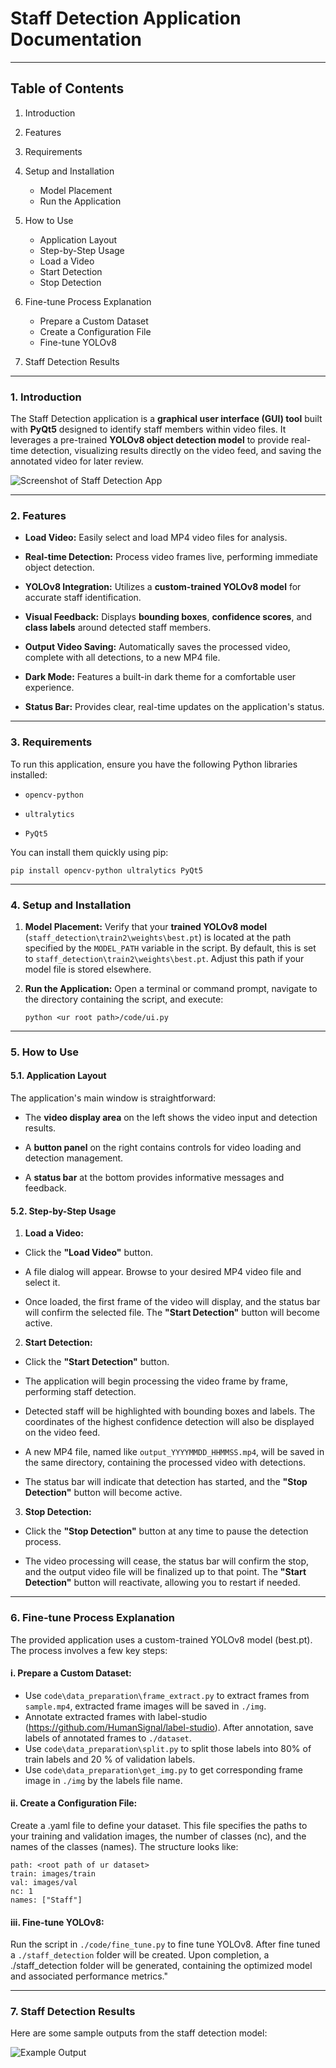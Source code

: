 # Staff Detection Application Documentation

---

## Table of Contents
1. Introduction

2. Features

3. Requirements

4. Setup and Installation
    - Model Placement
    - Run the Application

5. How to Use
    - Application Layout
    - Step-by-Step Usage
    - Load a Video
    - Start Detection
    - Stop Detection

6. Fine-tune Process Explanation
    - Prepare a Custom Dataset
    - Create a Configuration File
    - Fine-tune YOLOv8

7. Staff Detection Results
---

### 1. Introduction

The Staff Detection application is a **graphical user interface (GUI) tool** built with **PyQt5** designed to identify staff members within video files. It leverages a pre-trained **YOLOv8 object detection model** to provide real-time detection, visualizing results directly on the video feed, and saving the annotated video for later review.

![Screenshot of Staff Detection App](./Staff%20Detection%20App%20Screenshot.png)

---

### 2. Features

* **Load Video:** Easily select and load MP4 video files for analysis.

* **Real-time Detection:** Process video frames live, performing immediate object detection.

* **YOLOv8 Integration:** Utilizes a **custom-trained YOLOv8 model** for accurate staff identification.

* **Visual Feedback:** Displays **bounding boxes**, **confidence scores**, and **class labels** around detected staff members.

* **Output Video Saving:** Automatically saves the processed video, complete with all detections, to a new MP4 file.

* **Dark Mode:** Features a built-in dark theme for a comfortable user experience.

* **Status Bar:** Provides clear, real-time updates on the application's status.

---

### 3. Requirements

To run this application, ensure you have the following Python libraries installed:

* `opencv-python`

* `ultralytics`

* `PyQt5`

You can install them quickly using pip:
```
pip install opencv-python ultralytics PyQt5
```

---

### 4. Setup and Installation

1. **Model Placement:** Verify that your **trained YOLOv8 model** (`staff_detection\train2\weights\best.pt`) is located at the path specified by the `MODEL_PATH` variable in the script. By default, this is set to `staff_detection\train2\weights\best.pt`. Adjust this path if your model file is stored elsewhere.

3. **Run the Application:** Open a terminal or command prompt, navigate to the directory containing the script, and execute:
    ```
    python <ur root path>/code/ui.py
    ```

---

### 5. How to Use

#### 5.1. Application Layout

The application's main window is straightforward:

* The **video display area** on the left shows the video input and detection results.

* A **button panel** on the right contains controls for video loading and detection management.

* A **status bar** at the bottom provides informative messages and feedback.

#### 5.2. Step-by-Step Usage

1. **Load a Video:**

* Click the **"Load Video"** button.

* A file dialog will appear. Browse to your desired MP4 video file and select it.

* Once loaded, the first frame of the video will display, and the status bar will confirm the selected file. The **"Start Detection"** button will become active.

2. **Start Detection:**

* Click the **"Start Detection"** button.

* The application will begin processing the video frame by frame, performing staff detection.

* Detected staff will be highlighted with bounding boxes and labels. The coordinates of the highest confidence detection will also be displayed on the video feed.

* A new MP4 file, named like `output_YYYYMMDD_HHMMSS.mp4`, will be saved in the same directory, containing the processed video with detections.

* The status bar will indicate that detection has started, and the **"Stop Detection"** button will become active.

3. **Stop Detection:**

* Click the **"Stop Detection"** button at any time to pause the detection process.

* The video processing will cease, the status bar will confirm the stop, and the output video file will be finalized up to that point. The **"Start Detection"** button will reactivate, allowing you to restart if needed.

---

### 6. Fine-tune Process Explanation
The provided application uses a custom-trained YOLOv8 model (best.pt). The process involves a few key steps:

#### i. Prepare a Custom Dataset:
- Use `code\data_preparation\frame_extract.py` to extract frames from `sample.mp4`, extracted frame images will be saved in `./img`.
- Annotate extracted frames with label-studio (https://github.com/HumanSignal/label-studio). After annotation, save labels of annotated frames to `./dataset`.
- Use `code\data_preparation\split.py` to split those labels into 80% of train labels and 20 % of validation labels.
- Use `code\data_preparation\get_img.py` to get corresponding frame image in `./img` by the labels file name.

#### ii. Create a Configuration File:
Create a .yaml file to define your dataset. This file specifies the paths to your training and validation images, the number of classes (nc), and the names of the classes (names). The structure looks like:
```
path: <root path of ur dataset>
train: images/train
val: images/val
nc: 1
names: ["Staff"]
```

#### iii. Fine-tune YOLOv8:
Run the script in `./code/fine_tune.py` to fine tune YOLOv8. After fine tuned a `./staff_detection` folder will be created. Upon completion, a ./staff_detection folder will be generated, containing the optimized model and associated performance metrics."

---

### 7. Staff Detection Results
Here are some sample outputs from the staff detection model:

![Example Output](./staff_detection/train22/val_batch0_pred.jpg)

